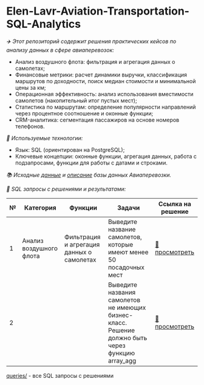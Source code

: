 # Elen-Lavr-Aviation-Transportation-SQL-Analytics

_:airplane:  Этот репозиторий содержит решения практических кейсов по анализу данных в сфере авиаперевозок:_
  * Анализ воздушного флота: фильтрация и агрегация данных о самолетах;
  * Финансовые метрики: расчет динамики выручки, классификация маршрутов по доходности, поиск медиан стоимости и минимальной цены за км;
  * Операционная эффективность: анализ использования вместимости самолетов (накопительный итог пустых мест);
  * Статистика по маршрутам: определение популярности направлений через процентное соотношение и оконные функции;
  * CRM-аналитика: сегментация пассажиров на основе номеров телефонов.

_:toolbox:  Используемые технологии:_
  * Язык: SQL (ориентирован на PostgreSQL);
  * Ключевые концепции: оконные функции, агрегация данных, работа с подзапросами, функции для работы с датами и строками.

_:books: Исходные [данные](./data/avia.backup) и [описание](./data/bookings.pdf) базы данных Авиаперевозки._

_:memo: SQL запросы с решениями и результатами:_

| № | Категория | Функции | Задачи | Ссылка на решение|
|---|--------|--------|--------|--------|
| 1 | Анализ воздушного флота | Фильтрация и агрегация данных о самолетах | Выведите название самолетов, которые имеют менее 50 посадочных мест |[📁 просмотреть](./queries/01_aircrafts_less_50_seats.md)|
| 2 | | | Выведите названия самолетов не имеющих бизнес-класс. Решение должно быть через функцию array_agg |[📁 просмотреть](./queries/01_aircrafts_less_50_seats.md)|



[queries/](./queries/) - все SQL запросы с решениями  

